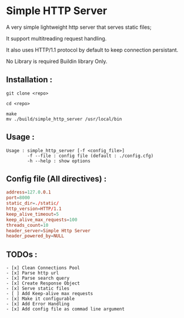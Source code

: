 # Simple HTTP Server

A very simple lightweight http server that serves static files;

It support multitreading request handling.

It also uses HTTP/1.1 protocol by default to keep connection persistant.

No Library is required Buildin library Only.

## Installation :

```shell
git clone <repo>

cd <repo>

make
mv ./build/simple_http_server /usr/local/bin
```

## Usage :

```
Usage : simple_http_server [-f <config_file>]
        -f --file : config file (default : ./config.cfg)
        -h --help : show options
```

## Config file __(All directives)__ :

```conf
address=127.0.0.1
port=8000
static_dir=./static/
http_version=HTTP/1.1
keep_alive_timeout=5
keep_alive_max_requests=100
threads_count=10
header_server=Simple Http Server
header_powered_by=NULL
```

## TODOs :

    - [x] Clean Connections Pool
    - [x] Parse http url 
    - [x] Parse search query
    - [x] Create Response Object
    - [x] Serve static files
    - [ ] Add Keep-alive max requests
    - [x] Make it configurable
    - [x] Add Error Handling
    - [x] Add config file as commad line argument